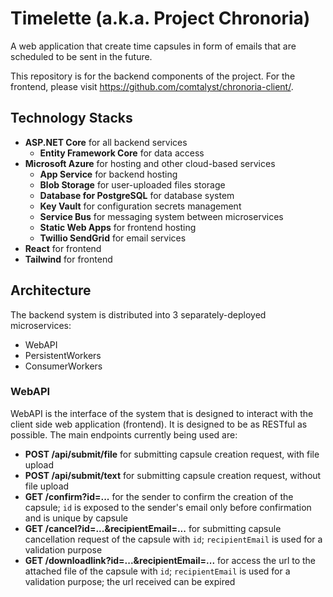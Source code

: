 # Timelette (a.k.a. Project Chronoria)
A web application that create time capsules in form of emails that are scheduled to be sent in the future.  

This repository is for the backend components of the project. For the frontend, please visit https://github.com/comtalyst/chronoria-client/.

## Technology Stacks
- **ASP.NET Core** for all backend services
  - **Entity Framework Core** for data access
- **Microsoft Azure** for hosting and other cloud-based services
  - **App Service** for backend hosting
  - **Blob Storage** for user-uploaded files storage
  - **Database for PostgreSQL** for database system
  - **Key Vault** for configuration secrets management
  - **Service Bus** for messaging system between microservices
  - **Static Web Apps** for frontend hosting
  - **Twillio SendGrid** for email services
- **React** for frontend
- **Tailwind** for frontend

## Architecture
The backend system is distributed into 3 separately-deployed microservices:
- WebAPI
- PersistentWorkers
- ConsumerWorkers  

### WebAPI  
WebAPI is the interface of the system that is designed to interact with the client side web application (frontend). It is designed to be as RESTful as possible. The main endpoints currently being used are:  
- **POST /api/submit/file** for submitting capsule creation request, with file upload
- **POST /api/submit/text** for submitting capsule creation request, without file upload
- **GET /confirm?id=...** for the sender to confirm the creation of the capsule; `id` is exposed to the sender's email only before confirmation and is unique by capsule
- **GET /cancel?id=...&recipientEmail=...** for submitting capsule cancellation request of the capsule with `id`; `recipientEmail` is used for a validation purpose
- **GET /downloadlink?id=...&recipientEmail=...** for access the url to the attached file of the capsule with `id`; `recipientEmail` is used for a validation purpose; the url received can be expired
